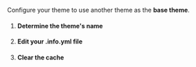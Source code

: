 Configure your theme to use another theme as the **base theme**.

1. #### Determine the theme's name
2. #### Edit your .info.yml file
3. #### Clear the cache



